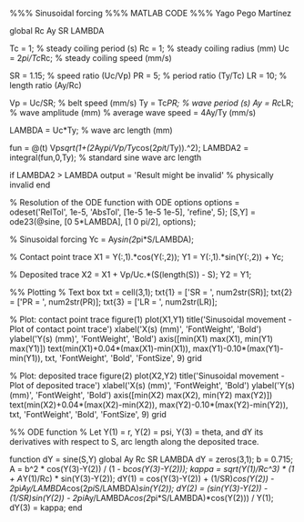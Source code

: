 %%% Sinusoidal forcing 
%%% MATLAB CODE
%%% Yago Pego Martínez

global Rc Ay SR LAMBDA

Tc = 1;          % steady coiling period                             (s)
Rc = 1;          % steady coiling radius                             (mm)
Uc = 2*pi/Tc*Rc; % steady coiling speed                              (mm/s)

SR = 1.15;       % speed ratio  (Uc/Vp)
PR = 5;          % period ratio (Ty/Tc)
LR = 10;         % length ratio (Ay/Rc)

Vp = Uc/SR;      % belt speed                                        (mm/s)
Ty = Tc*PR;      % wave period                                       (s)
Ay = Rc*LR;      % wave amplitude                                    (mm)
                 % average wave speed = 4Ay/Ty                       (mm/s)
                 
LAMBDA = Uc*Ty;  % wave arc length                                   (mm)

fun = @(t) Vp*sqrt(1+(2*Ay*pi/Vp/Ty*cos(2*pi*t/Ty)).^2);
LAMBDA2 = integral(fun,0,Ty);       % standard sine wave arc length

if LAMBDA2 > LAMBDA
  output = 'Result might be invalid'    % physically invalid
end  

% Resolution of the ODE function with ODE options
options = odeset('RelTol', 1e-5, 'AbsTol', [1e-5 1e-5 1e-5], 'refine', 5);
[S,Y] = ode23(@sine, [0 5*LAMBDA], [1 0 pi/2], options);

% Sinusoidal forcing
Yc = Ay*sin(2*pi*S/LAMBDA);

% Contact point trace
X1 = Y(:,1).*cos(Y(:,2));
Y1 = Y(:,1).*sin(Y(:,2)) + Yc;

% Deposited trace
X2 = X1 + Vp/Uc.*(S(length(S)) - S);
Y2 = Y1;


%% Plotting
% Text box
txt = cell(3,1); txt{1} = ['SR = ', num2str(SR)]; txt{2} = ['PR = ', num2str(PR)];
                 txt{3} = ['LR = ', num2str(LR)];

% Plot: contact point trace
figure(1)
plot(X1,Y1)
title('Sinusoidal movement - Plot of contact point trace')
xlabel('X(s) (mm)', 'FontWeight', 'Bold')
ylabel('Y(s) (mm)', 'FontWeight', 'Bold')
axis([min(X1) max(X1), min(Y1) max(Y1)])
text(min(X1)+0.04*(max(X1)-min(X1)), max(Y1)-0.10*(max(Y1)-min(Y1)), txt, 'FontWeight', 'Bold', 'FontSize', 9)
grid

% Plot: deposited trace
figure(2)
plot(X2,Y2)
title('Sinusoidal movement - Plot of deposited trace')
xlabel('X(s) (mm)', 'FontWeight', 'Bold')
ylabel('Y(s) (mm)', 'FontWeight', 'Bold')
axis([min(X2) max(X2), min(Y2) max(Y2)])
text(min(X2)+0.04*(max(X2)-min(X2)), max(Y2)-0.10*(max(Y2)-min(Y2)), txt, 'FontWeight', 'Bold', 'FontSize', 9)
grid


%% ODE function
% Let Y(1) = r, Y(2) = psi, Y(3) = theta, and dY its derivatives with respect to S, arc length along the deposited trace.

function dY = sine(S,Y)
global Ay Rc SR LAMBDA
dY = zeros(3,1);
b = 0.715;
A = b^2 * cos(Y(3)-Y(2)) / (1 - b*cos(Y(3)-Y(2)));
kappa = sqrt(Y(1)/Rc^3) * (1 + A*Y(1)/Rc) * sin(Y(3)-Y(2));
dY(1) = cos(Y(3)-Y(2)) + (1/SR)*cos(Y(2)) - 2*pi*Ay/LAMBDA*cos(2*pi*S/LAMBDA)*sin(Y(2));
dY(2) = (sin(Y(3)-Y(2)) - (1/SR)*sin(Y(2)) - 2*pi*Ay/LAMBDA*cos(2*pi*S/LAMBDA)*cos(Y(2))) / Y(1);
dY(3) = kappa;
end
